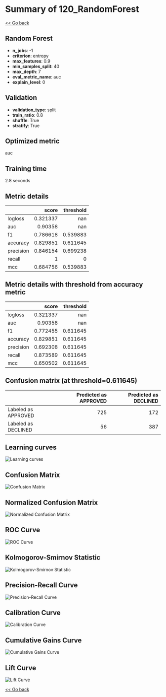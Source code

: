 # Summary of 120_RandomForest

[<< Go back](../README.md)


## Random Forest
- **n_jobs**: -1
- **criterion**: entropy
- **max_features**: 0.9
- **min_samples_split**: 40
- **max_depth**: 7
- **eval_metric_name**: auc
- **explain_level**: 0

## Validation
 - **validation_type**: split
 - **train_ratio**: 0.8
 - **shuffle**: True
 - **stratify**: True

## Optimized metric
auc

## Training time

2.8 seconds

## Metric details
|           |    score |   threshold |
|:----------|---------:|------------:|
| logloss   | 0.321337 |  nan        |
| auc       | 0.90358  |  nan        |
| f1        | 0.786618 |    0.539883 |
| accuracy  | 0.829851 |    0.611645 |
| precision | 0.846154 |    0.699238 |
| recall    | 1        |    0        |
| mcc       | 0.684756 |    0.539883 |


## Metric details with threshold from accuracy metric
|           |    score |   threshold |
|:----------|---------:|------------:|
| logloss   | 0.321337 |  nan        |
| auc       | 0.90358  |  nan        |
| f1        | 0.772455 |    0.611645 |
| accuracy  | 0.829851 |    0.611645 |
| precision | 0.692308 |    0.611645 |
| recall    | 0.873589 |    0.611645 |
| mcc       | 0.650502 |    0.611645 |


## Confusion matrix (at threshold=0.611645)
|                     |   Predicted as APPROVED |   Predicted as DECLINED |
|:--------------------|------------------------:|------------------------:|
| Labeled as APPROVED |                     725 |                     172 |
| Labeled as DECLINED |                      56 |                     387 |

## Learning curves
![Learning curves](learning_curves.png)
## Confusion Matrix

![Confusion Matrix](confusion_matrix.png)


## Normalized Confusion Matrix

![Normalized Confusion Matrix](confusion_matrix_normalized.png)


## ROC Curve

![ROC Curve](roc_curve.png)


## Kolmogorov-Smirnov Statistic

![Kolmogorov-Smirnov Statistic](ks_statistic.png)


## Precision-Recall Curve

![Precision-Recall Curve](precision_recall_curve.png)


## Calibration Curve

![Calibration Curve](calibration_curve_curve.png)


## Cumulative Gains Curve

![Cumulative Gains Curve](cumulative_gains_curve.png)


## Lift Curve

![Lift Curve](lift_curve.png)



[<< Go back](../README.md)
